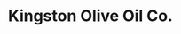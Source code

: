 ---
title: "Kingston Olive Oil Co."
url: /prince-edward/kingston-olive-oil-co/
shop: Lebensmittel
---